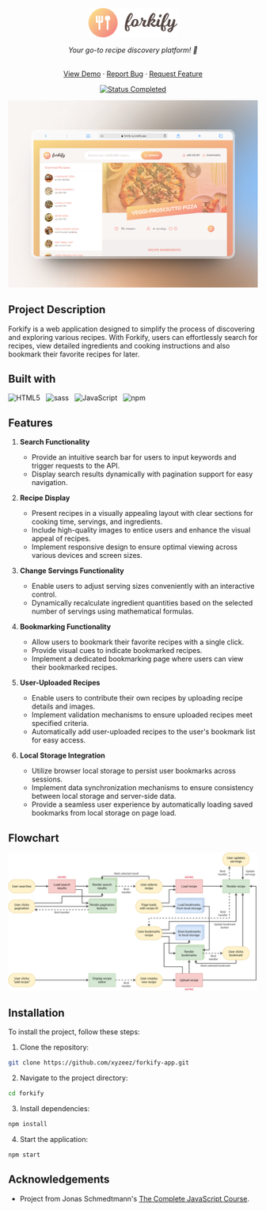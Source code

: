 <div id="top"></div>

<div align="center">
  <div>
    <img
      src="./src/img/logo.png"
      alt="forkify"
      width="180" />
    <p align="center">
      <i align="center">
      Your go-to recipe discovery platform! 🍴
      </i
      >
    </p>
  </div>
  <!-- Project Links -->
  <p align="center">
    <br />
    <a href="https://forkify-xyz.netlify.app/">View Demo</a>
    ·
    <a href="https://github.com/xyzeez/forkify-app/issues" target="_blank">Report Bug</a>
    ·
    <a href="https://github.com/xyzeez/forkify-app/issues" target="_blank">Request Feature</a>
  </p>
  <!-- Badges -->
  <div align="center">
    <!-- Status -->
    <a href="#">
      <img
        src="https://img.shields.io/badge/Status-Completed-2ECC40?style=for-the-badge"
        alt="Status Completed" />
    </a>
  </div>

![](./architecture/screen.png)

</div>

## Project Description

Forkify is a web application designed to simplify the process of discovering and exploring various recipes. With Forkify, users can effortlessly search for recipes, view detailed ingredients and cooking instructions and also bookmark their favorite recipes for later.

## Built with

![HTML5](https://img.shields.io/badge/html5-%23E34F26.svg?style=for-the-badge&logo=html5&logoColor=white) &nbsp; ![sass](https://img.shields.io/badge/sass-CC6699.svg?style=for-the-badge&logo=sass&logoColor=white) &nbsp; ![JavaScript](https://img.shields.io/badge/JavaScript%20-%23F7DF1E.svg?style=for-the-badge&logo=javascript&logoColor=black) &nbsp; ![npm](https://img.shields.io/badge/npm%20-CB3837.svg?style=for-the-badge&logo=npm&logoColor=white) &nbsp;

## Features

1. **Search Functionality**

   - Provide an intuitive search bar for users to input keywords and trigger requests to the API.
   - Display search results dynamically with pagination support for easy navigation.

2. **Recipe Display**

   - Present recipes in a visually appealing layout with clear sections for cooking time, servings, and ingredients.
   - Include high-quality images to entice users and enhance the visual appeal of recipes.
   - Implement responsive design to ensure optimal viewing across various devices and screen sizes.

3. **Change Servings Functionality**

   - Enable users to adjust serving sizes conveniently with an interactive control.
   - Dynamically recalculate ingredient quantities based on the selected number of servings using mathematical formulas.

4. **Bookmarking Functionality**

   - Allow users to bookmark their favorite recipes with a single click.
   - Provide visual cues to indicate bookmarked recipes.
   - Implement a dedicated bookmarking page where users can view their bookmarked recipes.

5. **User-Uploaded Recipes**

   - Enable users to contribute their own recipes by uploading recipe details and images.
   - Implement validation mechanisms to ensure uploaded recipes meet specified criteria.
   - Automatically add user-uploaded recipes to the user's bookmark list for easy access.

6. **Local Storage Integration**
   - Utilize browser local storage to persist user bookmarks across sessions.
   - Implement data synchronization mechanisms to ensure consistency between local storage and server-side data.
   - Provide a seamless user experience by automatically loading saved bookmarks from local storage on page load.

## Flowchart

![Flowchart](./architecture/forkify-flowchart-part-3.png)

## Installation

To install the project, follow these steps:

1. Clone the repository:

```bash
git clone https://github.com/xyzeez/forkify-app.git
```

2. Navigate to the project directory:

```bash
cd forkify
```

3. Install dependencies:

```bash
npm install
```

4. Start the application:

```bash
npm start
```

## Acknowledgements

- Project from Jonas Schmedtmann's [The Complete JavaScript Course](https://www.udemy.com/course/the-complete-javascript-course/).
